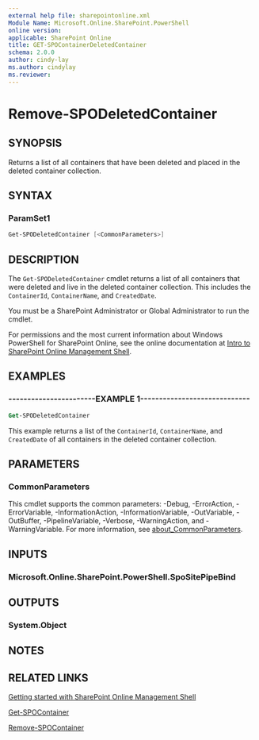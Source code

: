 ```yaml
---
external help file: sharepointonline.xml
Module Name: Microsoft.Online.SharePoint.PowerShell
online version: 
applicable: SharePoint Online
title: GET-SPOContainerDeletedContainer
schema: 2.0.0
author: cindy-lay
ms.author: cindylay
ms.reviewer:
---
```



# Remove-SPODeletedContainer


## SYNOPSIS

Returns a list of all containers that have been deleted and placed in the deleted container collection.


## SYNTAX



### ParamSet1

```powershell
Get-SPODeletedContainer [<CommonParameters>]
```



## DESCRIPTION

The `Get-SPODeletedContainer` cmdlet returns a list of all containers that were deleted and live in the deleted container collection. This includes the `ContainerId`, `ContainerName`, and `CreatedDate`.

You must be a SharePoint Administrator or Global Administrator to run the cmdlet.

For permissions and the most current information about Windows PowerShell for SharePoint Online, see the online documentation at [Intro to SharePoint Online Management Shell](https://learn.microsoft.com/powershell/sharepoint/sharepoint-online/introduction-sharepoint-online-management-shell?view=sharepoint-ps).




## EXAMPLES

### -----------------------EXAMPLE 1-----------------------------

```ps
Get-SPODeletedContainer
```

This example returns a list of the `ContainerId`, `ContainerName`, and `CreatedDate` of all containers in the deleted container collection.


## PARAMETERS



### CommonParameters

This cmdlet supports the common parameters: -Debug, -ErrorAction, -ErrorVariable, -InformationAction, -InformationVariable, -OutVariable, -OutBuffer, -PipelineVariable, -Verbose, -WarningAction, and -WarningVariable. For more information, see [about_CommonParameters](https://go.microsoft.com/fwlink/?LinkID=113216).


## INPUTS

### Microsoft.Online.SharePoint.PowerShell.SpoSitePipeBind

## OUTPUTS

### System.Object

## NOTES

## RELATED LINKS

[Getting started with SharePoint Online Management Shell](https://learn.microsoft.com/powershell/sharepoint/sharepoint-online/connect-sharepoint-online?view=sharepoint-ps)

[Get-SPOContainer](Get-SPOContainer.md)

[Remove-SPOContainer](Remove-SPOContainer.md)

